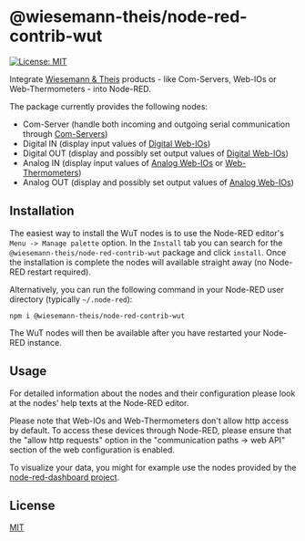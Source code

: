 # @wiesemann-theis/node-red-contrib-wut

[![License: MIT](https://img.shields.io/github/license/wiesemann-theis/node-red-contrib-wut)](LICENSE)


Integrate [Wiesemann & Theis](https://www.wut.de/) products - like Com-Servers, Web-IOs or Web-Thermometers - into Node-RED.

The package currently provides the following nodes:

- Com-Server (handle both incoming and outgoing serial communication through [Com-Servers](https://www.wut.de/e-58665-ww-daus-000.php))
- Digital IN (display input values of [Digital Web-IOs](https://www.wut.de/e-50www-10-inus-000.php))
- Digital OUT (display and possibly set output values of [Digital Web-IOs](https://www.wut.de/e-50www-10-inus-000.php))
- Analog IN (display input values of [Analog Web-IOs](https://www.wut.de/e-5764w-10-inus-000.php) or [Web-Thermometers](https://www.wut.de/e-5760w-10-inus-000.php))
- Analog OUT (display and possibly set output values of [Analog Web-IOs](https://www.wut.de/e-5764w-10-inus-000.php))

## Installation

The easiest way to install the WuT nodes is to use the Node-RED editor's `Menu -> Manage palette` option.
In the `Install` tab you can search for the `@wiesemann-theis/node-red-contrib-wut` package and click `install`.
Once the installation is complete the nodes will available straight away (no Node-RED restart required).

Alternatively, you can run the following command in your Node-RED user directory (typically `~/.node-red`):

    npm i @wiesemann-theis/node-red-contrib-wut

The WuT nodes will then be available after you have restarted your Node-RED instance.

## Usage

For detailed information about the nodes and their configuration please look at the nodes' help texts at the Node-RED editor.

Please note that Web-IOs and Web-Thermometers don't allow http access by default.
To access these devices through Node-RED, please ensure that the "allow http requests" option in the "communication paths -> web API" section of the web configuration is enabled.

To visualize your data, you might for example use the nodes provided by the [node-red-dashboard project](https://flows.nodered.org/node/node-red-dashboard).

## License

[MIT](LICENSE)
